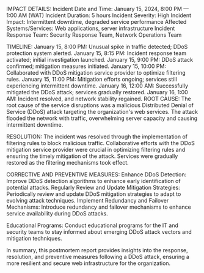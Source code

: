 IMPACT DETAILS:
Incident Date and Time: January 15, 2024, 8:00 PM — 1:00 AM (WAT)
Incident Duration: 5 hours
Incident Severity: High
Incident Impact: Intermittent downtime, degraded service performance
Affected Systems/Services: Web applications, server infrastructure
Incident Response Team: Security Response Team, Network Operations Team

TIMELINE:
January 15, 8:00 PM: Unusual spike in traffic detected; DDoS protection system alerted.
January 15, 8:15 PM: Incident response team activated; initial investigation launched.
January 15, 9:00 PM: DDoS attack confirmed; mitigation measures initiated.
January 15, 10:00 PM: Collaborated with DDoS mitigation service provider to optimize filtering rules.
January 15, 11:00 PM: Mitigation efforts ongoing; services still experiencing intermittent downtime.
January 16, 12:00 AM: Successfully mitigated the DDoS attack; services gradually restored.
January 16, 1:00 AM: Incident resolved, and network stability regained.
ROOT CAUSE:
The root cause of the service disruptions was a malicious Distributed Denial of Service (DDoS) attack targeting the organization's web services. The attack flooded the network with traffic, overwhelming server capacity and causing intermittent downtime.

RESOLUTION:
The incident was resolved through the implementation of filtering rules to block malicious traffic. Collaborative efforts with the DDoS mitigation service provider were crucial in optimizing filtering rules and ensuring the timely mitigation of the attack. Services were gradually restored as the filtering mechanisms took effect.

CORRECTIVE AND PREVENTIVE MEASURES:
Enhance DDoS Detection: Improve DDoS detection algorithms to enhance early identification of potential attacks.
Regularly Review and Update Mitigation Strategies: Periodically review and update DDoS mitigation strategies to adapt to evolving attack techniques.
Implement Redundancy and Failover Mechanisms: Introduce redundancy and failover mechanisms to enhance service availability during DDoS attacks.

Educational Programs: Conduct educational programs for the IT and security teams to stay informed about emerging DDoS attack vectors and mitigation techniques.

In summary, this postmortem report provides insights into the response, resolution, and preventive measures following a DDoS attack, ensuring a more resilient and secure web infrastructure for the organization.
